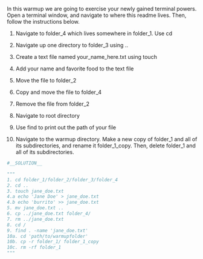 
In this warmup we are going to exercise your newly gained terminal powers.  Open a terminal window, and navigate to where this readme lives.  Then, follow the instructions below.

1. Navigate to folder_4 which lives somewhere in folder_1. Use cd

2. Navigate up one directory to folder_3 using ..

3. Create a text file named your_name_here.txt using touch

4. Add your name and favorite food to the text file

5. Move the file to folder_2

6. Copy and move the file to folder_4

7. Remove the file from folder_2

8. Navigate to root directory

9. Use find to print out the path of your file

10. Navigate to the warmup directory. Make a new copy of folder_1 and all of its subdirectories, and rename it folder_1_copy. Then, delete folder_1 and all of its subdirectories.



```python
#__SOLUTION__

"""
1. cd folder_1/folder_2/folder_3/folder_4
2. cd ..
3. touch jane_doe.txt
4.a echo 'Jane Doe' > jane_doe.txt
4.b echo 'burrito' >> jane_doe.txt
5. mv jane_doe.txt ..
6. cp ../jane_doe.txt folder_4/
7. rm ../jane_doe.txt
8. cd /
9. find . -name 'jane_doe.txt'
10a. cd 'path/to/warmupfolder'
10b. cp -r folder_1/ folder_1_copy
10c. rm -rf folder_1
"""
```


```python

```
